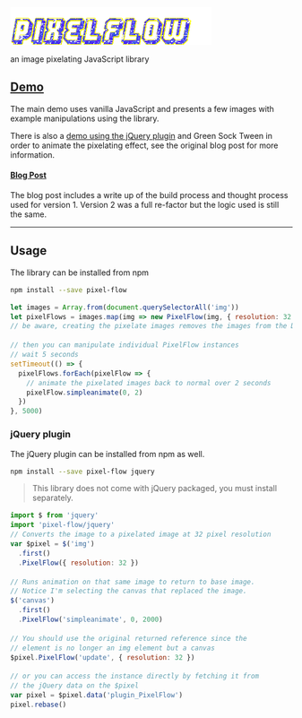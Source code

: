 ![PixelFlow](./pixel-flow.gif)

an image pixelating JavaScript library

## [Demo](https://jamesnimlos.github.io/pixel-flow/)

The main demo uses vanilla JavaScript and presents a few images with example manipulations using the library.

There is also a [demo using the jQuery plugin](https://jamesnimlos.github.io/pixel-flow/jquery.html) and Green Sock Tween in order to animate the pixelating effect, see the original blog post for more information.

#### [Blog Post](http://devnimlos.com/professional/pixelflow)

The blog post includes a write up of the build process and thought process used for version 1. Version 2 was a full re-factor but the logic used is still the same.

---

## Usage

The library can be installed from npm

```bash
npm install --save pixel-flow
```

```javascript
let images = Array.from(document.querySelectorAll('img'))
let pixelFlows = images.map(img => new PixelFlow(img, { resolution: 32 }))
// be aware, creating the pixelate images removes the images from the DOM

// then you can manipulate individual PixelFlow instances
// wait 5 seconds
setTimeout(() => {
  pixelFlows.forEach(pixelFlow => {
    // animate the pixelated images back to normal over 2 seconds
    pixelFlow.simpleanimate(0, 2)
  })
}, 5000)
```

### jQuery plugin

The jQuery plugin can be installed from npm as well.

```bash
npm install --save pixel-flow jquery
```

> This library does not come with jQuery packaged, you must install separately.

```javascript
import $ from 'jquery'
import 'pixel-flow/jquery'
// Converts the image to a pixelated image at 32 pixel resolution
var $pixel = $('img')
  .first()
  .PixelFlow({ resolution: 32 })

// Runs animation on that same image to return to base image.
// Notice I'm selecting the canvas that replaced the image.
$('canvas')
  .first()
  .PixelFlow('simpleanimate', 0, 2000)

// You should use the original returned reference since the
// element is no longer an img element but a canvas
$pixel.PixelFlow('update', { resolution: 32 })

// or you can access the instance directly by fetching it from
// the jQuery data on the $pixel
var pixel = $pixel.data('plugin_PixelFlow')
pixel.rebase()
```
